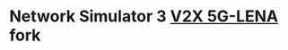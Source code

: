Network Simulator 3 [V2X 5G-LENA](https://gitlab.com/cttc-lena/nr/-/tree/nr-v2x-dev) fork 
================================


